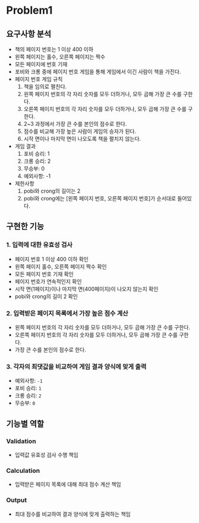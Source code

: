 # Problem1

## 요구사항 분석

- 책의 페이지 번호는 1 이상 400 이하
- 왼쪽 페이지는 홀수, 오른쪽 페이지는 짝수
- 모든 페이지에 번호 기재
- 포비와 크롱 중에 페이지 번호 게임을 통해 게임에서 이긴 사람이 책을 가진다.
- 페이지 번호 게임 규칙
  1. 책을 임의로 펼친다.
  2. 왼쪽 페이지 번호의 각 자리 숫자를 모두 더하거나, 모두 곱해 가장 큰 수를 구한다.
  3. 오른쪽 페이지 번호의 각 자리 숫자를 모두 더하거나, 모두 곱해 가장 큰 수를 구한다.
  4. 2~3 과정에서 가장 큰 수를 본인의 점수로 한다.
  5. 점수를 비교해 가장 높은 사람이 게임의 승자가 된다.
  6. 시작 면이나 마지막 면이 나오도록 책을 펼치지 않는다.
- 게임 결과
    1. 포비 승리: 1
    2. 크롱 승리: 2
    3. 무승부: 0
    4. 예외사항: -1
- 제한사항
    1. pobi와 crong의 길이는 2
    2. pobi와 crong에는 [왼쪽 페이지 번호, 오른쪽 페이지 번호]가 순서대로 들어있다.

## 구현한 기능
### 1. 입력에 대한 유효성 검사

- 페이지 번호 1 이상 400 이하 확인
- 왼쪽 페이지 홀수, 오른쪽 페이지 짝수 확인
- 모든 페이지 번호 기재 확인
- 페이지 번호가 연속적인지 확인
- 시작 면(1페이지)이나 마지막 면(400페이지)이 나오지 않는지 확인
- pobi와 crong의 길이 2 확인

### 2. 입력받은 페이지 목록에서 가장 높은 점수 계산

- 왼쪽 페이지 번호의 각 자리 숫자를 모두 더하거나, 모두 곱해 가장 큰 수를 구한다.
- 오른쪽 페이지 번호의 각 자리 숫자를 모두 더하거나, 모두 곱해 가장 큰 수를 구한다.
- 가장 큰 수를 본인의 점수로 한다.

### 3. 각자의 최댓값을 비교하여 게임 결과 양식에 맞게 출력

- 예외사항: `-1`
- 포비 승리: `1`
- 크롱 승리: `2`
- 무승부: `0`

## 기능별 역할
### Validation

- 입력값 유효성 검사 수행 책임
### Calculation

- 입력받은 페이지 목록에 대해 최대 점수 계산 책임
### Output

- 최대 점수를 비교하여 결과 양식에 맞게 출력하는 책임
